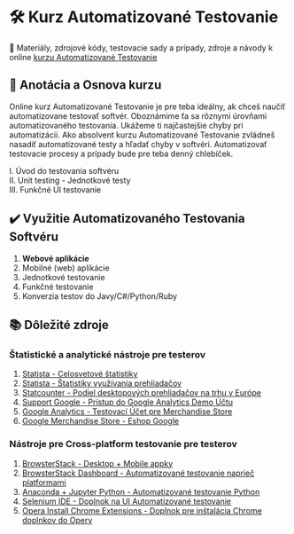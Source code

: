 # :hammer_and_wrench: Kurz Automatizované Testovanie
:briefcase: Materiály, zdrojové kódy, testovacie sady a prípady, zdroje a návody k online [kurzu Automatizované Testovanie](https://www.vita.sk/online-kurz-automatizovane-testovanie-i-zaciatocnik/)

## 📑 Anotácia a Osnova kurzu 
Online kurz Automatizované Testovanie je pre teba ideálny, ak chceš naučiť automatizovane testovať softvér. Oboznámime ťa sa rôznymi úrovňami automatizovaného testovania. Ukážeme ti najčastejšie chyby pri automatizácii. Ako absolvent kurzu Automatizované Testovanie zvládneš nasadiť automatizované testy a hľadať chyby v softvéri. Automatizovať testovacie procesy a prípady bude pre teba denný chlebíček.

I. Úvod do testovania softvéru  
II. Unit testing - Jednotkové testy  
III. Funkčné UI testovanie  

## :heavy_check_mark: Využitie Automatizovaného Testovania Softvéru
1. **Webové aplikácie**
2. Mobilné (web) aplikácie
3. Jednotkové testovanie
4. Funkčné testovanie
5. Konverzia testov do Javy/C#/Python/Ruby

## 📚 Dôležité zdroje
### Štatistické a analytické nástroje pre testerov
1. [Statista - Celosvetové štatistiky](https://www.statista.com/)
2. [Statista - Štatistiky využívania prehliadačov](https://www.statista.com/statistics/272697/market-share-desktop-internet-browser-usa/)
3. [Statcounter - Podiel desktopových prehliadačov na trhu v Európe](https://gs.statcounter.com/browser-market-share/desktop/europe)
4. [Support Google - Prístup do Google Analytics Demo Účtu](https://support.google.com/analytics/answer/6367342?hl=sk#zippy=%2Cobsah-tohto-článku)
5. [Google Analytics - Testovací Účet pre Merchandise Store](https://analytics.google.com/analytics/web/#/report/visitors-overview/a54516992w87479473p92320289/)
6. [Google Merchandise Store - Eshop Google](https://shop.googlemerchandisestore.com/)
### Nástroje pre Cross-platform testovanie pre testerov
1. [BrowsterStack - Desktop + Mobile appky](https://www.browserstack.com/)
2. [BrowsterStack Dashboard - Automatizované testovanie naprieč platformami](https://automate.browserstack.com/dashboard/v2/quick-start/get-started#run-sample-build)
3. [Anaconda + Jupyter Python - Automatizované testovanie Python](https://www.anaconda.com/products/individual)
4. [Selenium IDE - Doplnok na UI Automatizované testovanie](https://chrome.google.com/webstore/detail/selenium-ide)
5. [Opera Install Chrome Extensions - Doplnok pre inštalácia Chrome doplnkov do Opery](https://addons.opera.com/sk/extensions/details/install-chrome-extensions/)
